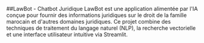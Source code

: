 ##LawBot - Chatbot Juridique
LawBot est une application alimentée par l'IA conçue pour fournir des informations juridiques sur le droit de la famille marocain et d'autres domaines juridiques. Ce projet combine des techniques de traitement du langage naturel (NLP), la recherche vectorielle et une interface utilisateur intuitive via Streamlit.

